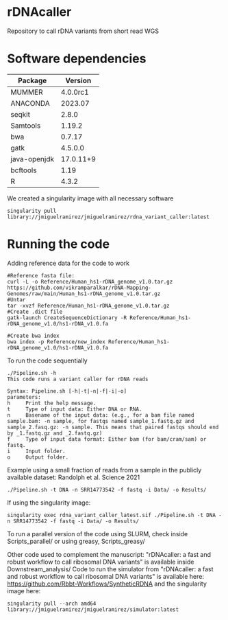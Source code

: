 # rDNAcaller
Repository to call rDNA variants from short read WGS

# Software dependencies

| Package | Version | 
| -------- | ------- | 
| MUMMER | 4.0.0rc1 | 
| ANACONDA | 2023.07 | 
| seqkit | 2.8.0 |
| Samtools | 1.19.2 |
| bwa | 0.7.17 |
| gatk | 4.5.0.0 |
| java-openjdk | 17.0.11+9|
| bcftools | 1.19 |
| R | 4.3.2 |

We created a singularity image with all necessary software
```
singularity pull library://jmiguelramirez/jmiguelramirez/rdna_variant_caller:latest
```


# Running the code
Adding reference data for the code to work
```
#Reference fasta file:
curl -L -o Reference/Human_hs1-rDNA_genome_v1.0.tar.gz https://github.com/vikramparalkar/rDNA-Mapping-Genomes/raw/main/Human_hs1-rDNA_genome_v1.0.tar.gz
#Untar
tar -xvzf Reference/Human_hs1-rDNA_genome_v1.0.tar.gz
#Create .dict file
gatk-launch CreateSequenceDictionary -R Reference/Human_hs1-rDNA_genome_v1.0/hs1-rDNA_v1.0.fa

#Create bwa index
bwa index -p Reference/new_index Reference/Human_hs1-rDNA_genome_v1.0/hs1-rDNA_v1.0.fa
```

To run the code sequentially
```
./Pipeline.sh -h
This code runs a variant caller for rDNA reads

Syntax: Pipeline.sh [-h|-t|-n|-f|-i|-o]
parameters:
h     Print the help message.
t     Type of input data: Either DNA or RNA.
n     Basename of the input data: (e.g., for a bam file named sample.bam: -n sample, for fastqs named sample_1.fastq.gz and sample_2.fasq.gz: -n sample. This means that paired fastqs should end by _1.fastq.gz and _2.fastq.gz)
f     Type of input data format: Either bam (for bam/cram/sam) or fastq.
i     Input folder.
o     Output folder.
```

Example using a small fraction of reads from a sample in the publicly available dataset: Randolph et al. Science 2021
```
./Pipeline.sh -t DNA -n SRR14773542 -f fastq -i Data/ -o Results/
```

If using the singularity image:
```
singularity exec rdna_variant_caller_latest.sif ./Pipeline.sh -t DNA -n SRR14773542 -f fastq -i Data/ -o Results/
```

To run a parallel version of the code using SLURM, check inside Scripts_parallel/ or using greasy, Scripts_greasy/

Other code used to complement the manuscript: "rDNAcaller: a fast and robust workflow to call ribosomal DNA variants" is available inside Downstream_analysis/
Code to run the simulator from "rDNAcaller: a fast and robust workflow to call ribosomal DNA variants" is available here: https://github.com/Rbbt-Workflows/SyntheticRDNA and the singularity image here:
```
singularity pull --arch amd64 library://jmiguelramirez/jmiguelramirez/simulator:latest
```



